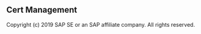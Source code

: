 ## Cert Management
Copyright (c) 2019 SAP SE or an SAP affiliate company. All rights reserved.     
